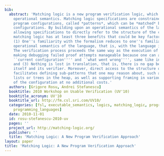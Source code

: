 ```yaml
---
bib:
  abstract: 'Matching logic is a new program verification logic, which builds upon
    operational semantics. Matching logic specifications are constrained symbolic
    program configurations, called *patterns*, which can be *matched* by concrete
    configurations. By building upon an operational semantics of the language and
    allowing specifications to directly refer to the structure of the configuration,
    matching logic has at least three benefits that could be key factors in its usability:
    (1) One''s familiarity with the formalism reduces to one''s familiarity with the
    operational semantics of the language, that is, with the language itself; (2)
    The verification process proceeds the same way as the execution of the program,
    making debugging failed proof attempts manageable because one can always see the
    ``current configuration'''' and ``what went wrong'''', same like in a debugger;
    and (3) Nothing is lost in translation, that is, there is no gap between the language
    itself and its verifier. Moreover, direct access to the structure of the configuration
    facilitates defining sub-patterns that one may reason about, such as disjoint
    lists or trees in the heap, as well as supporting framing in various components
    of the configuration at no additional costs.'
  authors: [Grigore Rosu, Andrei Stefanescu]
  booktitle: 2010 Workshop on Usable Verification (UV'10)
  booktitle_acronym: UV'10
  booktitle_url: http://fm.csl.sri.com/UV10/
  categories: [fsl, executable_semantics, logics, matching_logic, program_verification,
    programming_languages]
  date: 2010-11-01
  id: rosu-stefanescu-2010-uv
  pages: ''
  project_url: http://matching-logic.org/
  publisher: ''
  title: 'Matching Logic: A New Program Verification Approach'
layout: paper
title: 'Matching Logic: A New Program Verification Approach'
---
```

